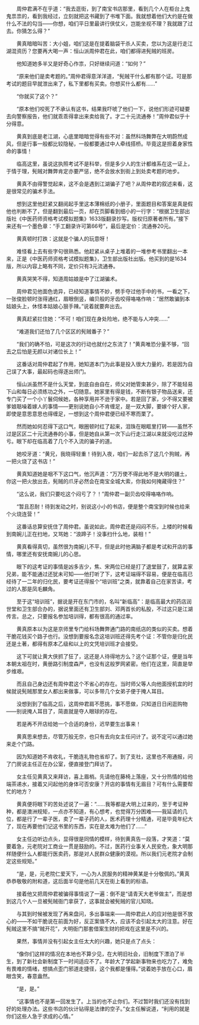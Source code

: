 　　周仲君满不在乎道：“我去逛街，到了南宝书店那里，看到几个人在柜台上鬼鬼祟祟的，看到我经过，立刻就把这书藏到了书堆下面。我就想着他们大约是在做什么不法的勾当——你想，咱们平日里最讲行侠仗义，岂能坐视不理？我就跟了过去。你猜怎么得？”

　　黄真暗暗叫苦：大小姐，咱们这是在提着脑袋干杀人买卖，您以为这是行走江湖混资历？您要再大喝一声：恒山派周仲君在此，咱们都得进髡贼的班房。

　　他知道她多半又是好奇心作祟，只好继续问道：“如何？”

　　“原来他们是卖考题的。”周仲君得意洋洋道，“髡贼干什么都有那个证。可是那考试的题目早就泄出来了，私下里都有买卖。你想买什么都有……”

　　“你就买了这个？”

　　“原本他们咬死了不承认有这书，结果我吓唬了他们一下，说他们形迹可疑要去向警察报告，他们就乖乖得拿出来卖给我了。才二十元流通券！”周仲君似乎十分得意。

　　黄真到底是老江湖，心底里暗暗觉得有些不对：虽然科场舞弊在大明蔚然成风，但是行事一般都比较隐秘，一般都要通过中人牵线搭桥。毕竟这是担着身家性命的事情！

　　临高这里，虽说这执照考试不是科举，但是多少人的生计都维系在这一证上，于情于理，髡贼对舞弊肯定亦要严惩，绝不会放水到街上到处卖考题的地步。

　　黄真不由得警觉起来，这不会是遇到江湖骗子了吧？从周仲君的叙述来看，这是很常见的骗术手法。

　　想到这里他赶紧又翻阅起手里这本薄棉纸的小册子，里面题目和答案是真是假他也判断不了，但是翻到最后一页，却在页脚看到细小的一行字：“根据卫生部出版社《中医药师资格考试模拟题集》1633版翻录抄写。版权归原著者所有。”接下来还有一个墨色章：“手工翻录许可第66号”，最后是定价：流通券20元。

　　黄真顿时打跌：这就是个骗人的玩意呀！

　　难怪看上去有些字句很熟悉。他赶紧从桌子上堆着的一堆参考书里翻出一本来，正是《中医药师资格考试模拟题集》，卫生部出版社出版。他买到的是1634版，所以内容上略有不同，定价只有3元流通券。

　　黄真哭笑不得，知道周姑娘是中了江湖骗术。

　　周仲君见他面色诡异，已经知道事情不妙，劈手夺过他手中的书，一看之下，一张俊脸顿时涨得通红，眉眼倒竖，编贝般的牙齿咬得咯咯作响：“居然敢骗到本姑娘头上，休怪本姑娘心狠手辣。”说着就要奔出去。

　　黄真赶紧拦住她：“不可！咱们现在身处险地，绝不能与人冲突……”

　　“难道我们还怕了几个区区的髡贼番子？”

　　“我们的确不怕，可是这次的行动也就付之东流了！”黄真唯恐分量不够，“回去之后怕是无颜以对诸位长上！”

　　这番话对周仲君起了作用，她知道本门为此事是投入很大力量的，若是因为自己误了大事，最起码也得逐出师门。

　　恒山派虽然不是什么天堂，到底自由自在，师父对她管束甚少，除了不能轻易下山和每日必须练功之外，一切随意。她家里有得是钱，不断有银子物品送来，还专门买了一个小丫鬟伺候她，各种享用并不逊于家中。若是回了家，少不得又要被爹娘聒噪着嫁人的事情——更别说她自小不肯缠足，是一双大脚，要嫁个好人家，即使是意思意思也得缠足，一想到这个周仲君便已经不寒而栗了。

　　然而她如何忍得下这口气，眼圈顿时红了起来，泪珠在眼眶里打转——虽然不过是区区二十元流通券的小事，但是她自从第一次下山行走江湖以来就没吃过这种亏。眼下却在临高着了几个不入流的骗子的道。

　　她咬牙道：“黄兄，我晓得轻重！待到入夜，咱们一起去杀了这几个狗贼，再一把火烧了这书店！”

　　黄真知道她是咽不下这口气，他沉声道：“万万使不得此地不是大明的疆土，你这一把火放出去，髡贼的爪牙必然会在南宝全城大索，你我如何掩藏得住？”

　　“这么说，我们只要吃这个闷亏了？！”周仲君一副贝齿咬得咯咯作响。

　　“暂且忍耐！待到发动之时，别说这小小的书店，便是整个南宝到时候也给来个火烧连营！”

　　这番话总算安抚住了周仲君。虽说如此，周仲君还是闷闷不乐，上楼的时候看到南婉儿正在扫地，又骂她：“浪蹄子！没事扫什么地，装相！”

　　黄真看得真切，虽然很为南婉儿不平，但是此时他满脑子都是考试和开店的事情，哪里还有安抚南婉儿的心思。

　　眼下的这考证的事情是凶多吉少，焦、宋两位已经是打了退堂鼓了，就算孟家兄弟，能不能通过还犹未可知——他打听了下，这考证端得不容易，便是在临高已经待了一二年的归化民，要考证还得报个“培训班”之类，就靠着自己在家苦读，考过的人那是凤毛麟角。

　　至于这“培训班”，据说是开在东门市的，名叫“新临高”：是临高最大的药店润世堂和卫生部合办的，据说里面还有卫生部刘、邓两首长的私股，不过这只是江湖传言。总之，只要报名参加培训得，都有很高的通过率。

　　黄真原本以为这是京师里专门给科场舞弊通门路的南纸店的类似的买卖。想着干脆花钱买个路子也行。没想到要报名念这培训班还得先考个证：不管你是归化民还是土著，都得有原本乙级和以上的文凭培训班才会接受。

　　这下可就让黄大侠抓了狂了，这还是人待得地方么？这个证那个证，便是当年本朝太祖在时，黄册路引制度森严，也没有这般罗网紧密。他们在这里，简直是举步维艰。

　　而且自己身边还有周仲君这个不省心的存在。当时师父等人向他面授机宜的时候就说髡贼那里女人都出来做事，可以多带几个女弟子便于掩人耳目。

　　没想到到了临高之后，这周仲君肩不愿挑，事不愿做，只知道日日闲逛购物——别说掩人耳目了，简直就是夺人眼球的存在。

　　若是再不开店给她一个合适的身份，迟早要生出事来！

　　黄真思来想去，尽管万般无奈，也只有去向女主任问计了。说不定可以通过她来走个门路。

　　因为知道她不肯收礼，干脆连礼物也省却了。到了支社，这里也不用通报，问了门房说主任正在办公室，便直接登门拜访了。

　　女主任见黄真又来拜访，喜上眉梢。先请他在藤椅上落座，又十分热情的给他端茶递水，接着又问起他的身体可否安康？开店的事情有无眉目？可有什么需要帮忙的地方？

　　黄真便将眼下的苦处述说了一遍：“……我等都是大明上过来的，至于考证种种，都是澳洲规矩，一点亦不知道，有心想考，也觉得万分困难——我延请的几位，都是行了一辈子医，卖了一辈子药的人，医术药理十分精通，可是毕竟年纪大了，现在再要他们记这书里的东西，实在是太难为他们了……”

　　女主任边听边点头，显得很是同情的模样，待到黄真告一段落，才笑道：“莫要着急，元老院对工商业一贯是鼓励的。不过，医药行业事关人民安危，象大明那样随便什么人都能行医卖药，那是对人民群众健康的漠视。所以我们元老院才会制定这些规矩。”

　　“是，是，元老院仁爱天下，一心为人民服务的精神黄某是十分敬佩的。”黄真恭恭敬敬的附和道，这后面半句是他前几天在街上看到的标语。

　　接着他又把周仲君被骗得事情说了一遍：倒不是“请青天大老爷做主”，而是想到这几个人一旦被髡贼衙门拿获了，这事就会被髡贼的官儿知晓。

　　与其到时候被发现了再来盘问，多出事端来——周仲君此人的应对他是很不放心的——不如干脆说在前面为好，反正案值不大，应该不会引起太大的注意。好在髡贼这里不搞“贼开花”，大明衙门那套借案生财的把戏在这里是不兴的。

　　果然，事情并没有引起女主任太大的兴趣，她只是点了点头：

　　“像你们这样的情况在本地也不算少见，在大明旧社会，旧制度下漂泊了半生，到了新社会新制度下一时间适应不了。年龄大了学起新事物来也吃力了，难免有畏难的情绪，想搞点歪门邪道走捷径，这个我都是懂得。”说着她手放在心口，眉眼含笑，春意盎然。

　　“是，是。”

　　“这事情也不是第一回发生了。上当的也不止你们。不过暂时我们还没有找到好的处理办法。这些书店的伙计钻得是法律的空子。”女主任解说道，“利用的就是你们这些人急于求成的心情。”
